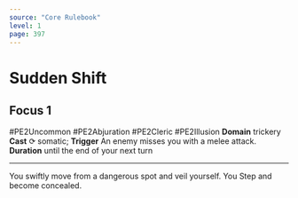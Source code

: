 ```yaml
---
source: "Core Rulebook"
level: 1
page: 397
---
```


# Sudden Shift
## Focus 1
#PE2Uncommon #PE2Abjuration #PE2Cleric #PE2Illusion 
**Domain** trickery
**Cast** ⟳ somatic; **Trigger** An enemy misses you with a melee attack.
**Duration** until the end of your next turn

-----
You swiftly move from a dangerous spot and veil yourself. You Step and become concealed.